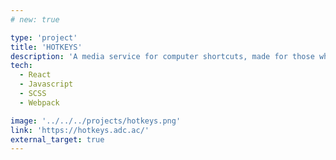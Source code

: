 ```yaml
---
# new: true

type: 'project'
title: 'HOTKEYS'
description: 'A media service for computer shortcuts, made for those who want to improve their computer work.'
tech:
  - React
  - Javascript
  - SCSS
  - Webpack

image: '../../../projects/hotkeys.png'
link: 'https://hotkeys.adc.ac/'
external_target: true
---
```

